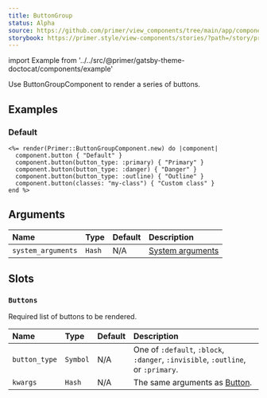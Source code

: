 ```yaml
---
title: ButtonGroup
status: Alpha
source: https://github.com/primer/view_components/tree/main/app/components/primer/button_group_component.rb
storybook: https://primer.style/view-components/stories/?path=/story/primer-button-group-component
---
```


import Example from '../../src/@primer/gatsby-theme-doctocat/components/example'

<!-- Warning: AUTO-GENERATED file, do not edit. Add code comments to your Ruby instead <3 -->

Use ButtonGroupComponent to render a series of buttons.

## Examples

### Default

<Example src="<div class='BtnGroup '>    <button type='button' class='btn BtnGroup-item '>Default</button>    <button type='button' class='btn btn-primary BtnGroup-item '>Primary</button>    <button type='button' class='btn btn-danger BtnGroup-item '>Danger</button>    <button type='button' class='btn btn-outline BtnGroup-item '>Outline</button>    <button type='button' class='btn my-class BtnGroup-item '>Custom class</button></div>" />

```erb
<%= render(Primer::ButtonGroupComponent.new) do |component|
  component.button { "Default" }
  component.button(button_type: :primary) { "Primary" }
  component.button(button_type: :danger) { "Danger" }
  component.button(button_type: :outline) { "Outline" }
  component.button(classes: "my-class") { "Custom class" }
end %>
```

## Arguments

| Name | Type | Default | Description |
| :- | :- | :- | :- |
| `system_arguments` | `Hash` | N/A | [System arguments](/system-arguments) |

## Slots

### `Buttons`

Required list of buttons to be rendered.

| Name | Type | Default | Description |
| :- | :- | :- | :- |
| `button_type` | `Symbol` | N/A | One of `:default`, `:block`, `:danger`, `:invisible`, `:outline`, or `:primary`. |
| `kwargs` | `Hash` | N/A | The same arguments as [Button](/components/button). |
